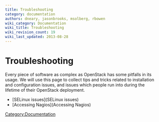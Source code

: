 ```yaml
---
title: Troubleshooting
category: documentation
authors: dneary, jasonbrooks, msolberg, rbowen
wiki_category: Documentation
wiki_title: Troubleshooting
wiki_revision_count: 19
wiki_last_updated: 2013-08-28
---
```


# Troubleshooting

Every piece of software as complex as OpenStack has some pitfalls in its usage. We will use this page to collect tips and tricks related to installation and configuration issues, and issues which people run into during the lifetime of their OpenStack deployment.

*   [SELinux issues](SELinux issues)
*   [Accessing Nagios](Accessing Nagios)

<Category:Documentation>

